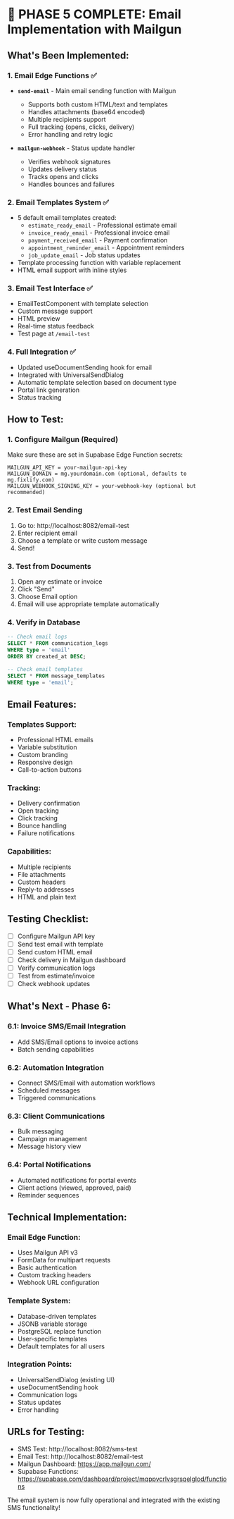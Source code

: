 # 🎉 PHASE 5 COMPLETE: Email Implementation with Mailgun

## What's Been Implemented:

### 1. Email Edge Functions ✅
- **`send-email`** - Main email sending function with Mailgun
  - Supports both custom HTML/text and templates
  - Handles attachments (base64 encoded)
  - Multiple recipients support
  - Full tracking (opens, clicks, delivery)
  - Error handling and retry logic
  
- **`mailgun-webhook`** - Status update handler
  - Verifies webhook signatures
  - Updates delivery status
  - Tracks opens and clicks
  - Handles bounces and failures

### 2. Email Templates System ✅
- 5 default email templates created:
  - `estimate_ready_email` - Professional estimate email
  - `invoice_ready_email` - Professional invoice email
  - `payment_received_email` - Payment confirmation
  - `appointment_reminder_email` - Appointment reminders
  - `job_update_email` - Job status updates
- Template processing function with variable replacement
- HTML email support with inline styles

### 3. Email Test Interface ✅
- EmailTestComponent with template selection
- Custom message support
- HTML preview
- Real-time status feedback
- Test page at `/email-test`

### 4. Full Integration ✅
- Updated useDocumentSending hook for email
- Integrated with UniversalSendDialog
- Automatic template selection based on document type
- Portal link generation
- Status tracking

## How to Test:

### 1. Configure Mailgun (Required)
Make sure these are set in Supabase Edge Function secrets:
```
MAILGUN_API_KEY = your-mailgun-api-key
MAILGUN_DOMAIN = mg.yourdomain.com (optional, defaults to mg.fixlify.com)
MAILGUN_WEBHOOK_SIGNING_KEY = your-webhook-key (optional but recommended)
```

### 2. Test Email Sending
1. Go to: http://localhost:8082/email-test
2. Enter recipient email
3. Choose a template or write custom message
4. Send!

### 3. Test from Documents
1. Open any estimate or invoice
2. Click "Send" 
3. Choose Email option
4. Email will use appropriate template automatically

### 4. Verify in Database
```sql
-- Check email logs
SELECT * FROM communication_logs 
WHERE type = 'email' 
ORDER BY created_at DESC;

-- Check email templates
SELECT * FROM message_templates 
WHERE type = 'email';
```

## Email Features:

### Templates Support:
- Professional HTML emails
- Variable substitution
- Custom branding
- Responsive design
- Call-to-action buttons

### Tracking:
- Delivery confirmation
- Open tracking
- Click tracking
- Bounce handling
- Failure notifications

### Capabilities:
- Multiple recipients
- File attachments
- Custom headers
- Reply-to addresses
- HTML and plain text

## Testing Checklist:

- [ ] Configure Mailgun API key
- [ ] Send test email with template
- [ ] Send custom HTML email
- [ ] Check delivery in Mailgun dashboard
- [ ] Verify communication logs
- [ ] Test from estimate/invoice
- [ ] Check webhook updates

## What's Next - Phase 6:

### 6.1: Invoice SMS/Email Integration
- Add SMS/Email options to invoice actions
- Batch sending capabilities

### 6.2: Automation Integration
- Connect SMS/Email with automation workflows
- Scheduled messages
- Triggered communications

### 6.3: Client Communications
- Bulk messaging
- Campaign management
- Message history view

### 6.4: Portal Notifications
- Automated notifications for portal events
- Client actions (viewed, approved, paid)
- Reminder sequences

## Technical Implementation:

### Email Edge Function:
- Uses Mailgun API v3
- FormData for multipart requests
- Basic authentication
- Custom tracking headers
- Webhook URL configuration

### Template System:
- Database-driven templates
- JSONB variable storage
- PostgreSQL replace function
- User-specific templates
- Default templates for all users

### Integration Points:
- UniversalSendDialog (existing UI)
- useDocumentSending hook
- Communication logs
- Status updates
- Error handling

## URLs for Testing:
- SMS Test: http://localhost:8082/sms-test
- Email Test: http://localhost:8082/email-test
- Mailgun Dashboard: https://app.mailgun.com/
- Supabase Functions: https://supabase.com/dashboard/project/mqppvcrlvsgrsqelglod/functions

The email system is now fully operational and integrated with the existing SMS functionality!
